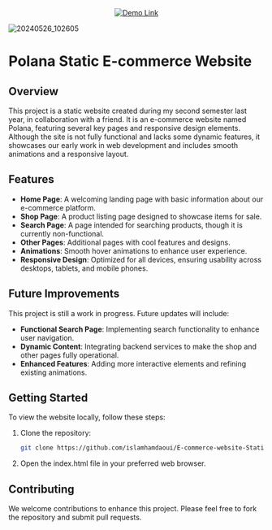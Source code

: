 <div align="center">
    <a href="https://islamhamdaoui.github.io/E-commerce-website-Static/" target="_blank">
        <img src="https://img.shields.io/badge/Demo-Link-brightgreen" alt="Demo Link">
    </a>
</div>

![20240526_102605](https://github.com/islamhamdaoui/E-commerce-website-Static/assets/91889739/af917631-5db7-4d5a-9592-a11afb3af447)


# Polana Static E-commerce Website

## Overview

This project is a static website created during my second semester last year, in collaboration with a friend. It is an e-commerce website named Polana, featuring several key pages and responsive design elements. Although the site is not fully functional and lacks some dynamic features, it showcases our early work in web development and includes smooth animations and a responsive layout.

## Features

- **Home Page**: A welcoming landing page with basic information about our e-commerce platform.
- **Shop Page**: A product listing page designed to showcase items for sale.
- **Search Page**: A page intended for searching products, though it is currently non-functional.
- **Other Pages**: Additional pages with cool features and designs.
- **Animations**: Smooth hover animations to enhance user experience.
- **Responsive Design**: Optimized for all devices, ensuring usability across desktops, tablets, and mobile phones.

## Future Improvements

This project is still a work in progress. Future updates will include:
- **Functional Search Page**: Implementing search functionality to enhance user navigation.
- **Dynamic Content**: Integrating backend services to make the shop and other pages fully operational.
- **Enhanced Features**: Adding more interactive elements and refining existing animations.

## Getting Started

To view the website locally, follow these steps:

1. Clone the repository:
   ```sh
   git clone https://github.com/islamhamdaoui/E-commerce-website-Static-.git
   ```
   
2. Open the index.html file in your preferred web browser.

## Contributing
We welcome contributions to enhance this project. Please feel free to fork the repository and submit pull requests.
